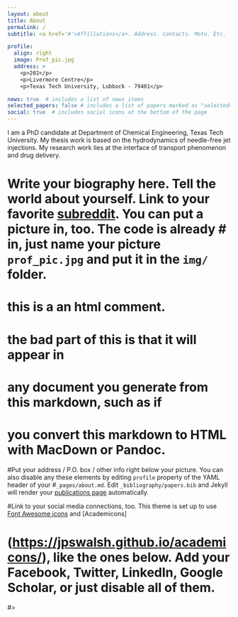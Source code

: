 ```yaml
---
layout: about
title: About
permalink: /
subtitle: <a href='#'>Affiliations</a>. Address. Contacts. Moto. Etc.

profile:
  align: right
  image: Prof_pic.jpg
  address: >
    <p>202</p>
    <p>Livermore Centre</p>
    <p>Texas Tech University, Lubbock - 79401</p>

news: true  # includes a list of news items
selected_papers: false # includes a list of papers marked as "selected={true}"
social: true  # includes social icons at the bottom of the page
---
```


I am a PhD candidate at Department of Chemical Engineering, Texas Tech University. My thesis work is based on the hydrodynamics of needle-free jet injections. My research work lies at the interface of transport phenomenon and drug delivery. 

# 
# Write your biography here. Tell the world about yourself. Link to your favorite [subreddit](http://reddit.com). You can put a picture in, too. The code is already # in, just name your picture `prof_pic.jpg` and put it in the `img/` folder.


#     this is a an html comment.
#    the bad part of this is that it will appear in
#    any document you generate from this markdown, such as if
#    you convert this markdown to HTML with MacDown or Pandoc.
#Put your address / P.O. box / other info right below your picture. You can also disable any these elements by editing `profile` property of the YAML header of your #`_pages/about.md`. Edit `_bibliography/papers.bib` and Jekyll will render your [publications page](/al-folio/publications/) automatically.

#Link to your social media connections, too. This theme is set up to use [Font Awesome icons](http://fortawesome.github.io/Font-Awesome/) and [Academicons]
# (https://jpswalsh.github.io/academicons/), like the ones below. Add your Facebook, Twitter, LinkedIn, Google Scholar, or just disable all of them.
#>
